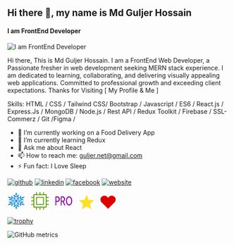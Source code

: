 ## Hi there 👋, my name is Md Guljer Hossain
#### I am FrontEnd Developer
![I am FrontEnd Developer](https://i.ibb.co/8bwqdjz/banner.png)

Hi there, This is Md Guljer Hossain. I am a FrontEnd Web Developer, a Passionate fresher in web development seeking MERN stack experience. I am dedicated to learning, collaborating, and delivering visually appealing web applications. Committed to professional growth and exceeding client expectations. Thanks for Visiting [ My Profile & Me ]

Skills: HTML / CSS / Tailwind CSS/ Bootstrap / Javascript / ES6 / React.js / Express.Js / MongoDB / Node.js / Rest API / Redux Toolkit / Firebase / SSL-Commerz / Git /Figma /

- 🔭 I’m currently working on a Food Delivery App 
- 🌱 I’m currently learning Redux 
- 💬 Ask me about React 
- 📫 How to reach me: guljer.net@gmail.com 
- ⚡ Fun fact: I Love Sleep 


[<img src='https://cdn.jsdelivr.net/npm/simple-icons@3.0.1/icons/github.svg' alt='github' height='40'>](https://github.com/https://github.com/guljer77)  [<img src='https://cdn.jsdelivr.net/npm/simple-icons@3.0.1/icons/linkedin.svg' alt='linkedin' height='40'>](https://www.linkedin.com/in/https://www.linkedin.com/in/guljer-hossain77ab//)  [<img src='https://cdn.jsdelivr.net/npm/simple-icons@3.0.1/icons/facebook.svg' alt='facebook' height='40'>](https://www.facebook.com/https://www.facebook.com/guljer.hossain.311/)  [<img src='https://cdn.jsdelivr.net/npm/simple-icons@3.0.1/icons/icloud.svg' alt='website' height='40'>](https://portfolio-dk64.vercel.app/portfolio)  

<a href='https://archiveprogram.github.com/'><img src='https://raw.githubusercontent.com/acervenky/animated-github-badges/master/assets/acbadge.gif' width='40' height='40'></a> <a href='https://docs.github.com/en/developers'><img src='https://raw.githubusercontent.com/acervenky/animated-github-badges/master/assets/devbadge.gif' width='40' height='40'></a> <a href='https://github.com/pricing'><img src='https://raw.githubusercontent.com/acervenky/animated-github-badges/master/assets/pro.gif' width='40' height='40'></a> <a href='https://stars.github.com/'><img src='https://raw.githubusercontent.com/acervenky/animated-github-badges/master/assets/starbadge.gif' width='35' height='35'></a> <a href='https://docs.github.com/en/github/supporting-the-open-source-community-with-github-sponsors'><img src='https://raw.githubusercontent.com/acervenky/animated-github-badges/master/assets/sponsorbadge.gif' width='35' height='35'></a> 

[![trophy](https://github-profile-trophy.vercel.app/?username=https://github.com/guljer77)](https://github.com/ryo-ma/github-profile-trophy)

![GitHub metrics](https://metrics.lecoq.io/https://github.com/guljer77)  

